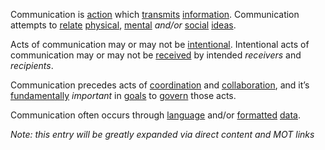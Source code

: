 Communication is [action](https://github.com/gcassel/Modular-Organization-Terminology/blob/master/terms/action.md) which [transmits](https://github.com/gcassel/Modular-Organization-Terminology/blob/master/terms/transmit.md) [information](https://github.com/gcassel/Modular-Organization-Terminology/blob/master/terms/information.md).  Communication attempts to [relate](https://github.com/gcassel/Modular-Organization-Terminology/blob/master/terms/relationship.md) [physical](https://github.com/gcassel/Modular-Organization-Terminology/blob/master/terms/physical.md), [mental](https://github.com/gcassel/Modular-Organization-Terminology/blob/master/terms/mental.md) *and/or* [social](https://github.com/gcassel/Modular-Organization-Terminology/blob/master/terms/social.md) [ideas](https://github.com/gcassel/Modular-Organization-Terminology/blob/master/terms/idea.md).
 
Acts of communication may or may not be [intentional](https://github.com/gcassel/Modular-Organization-Terminology/blob/master/terms/intention.md).  Intentional acts of communication may or may not be [received](https://github.com/gcassel/Modular-Organization-Terminology/blob/master/terms/action.md) by intended *receivers* and *recipients*.
 
Communication precedes acts of [coordination](https://github.com/gcassel/Modular-Organization-Terminology/blob/master/terms/coordinate.md) and [collaboration](https://github.com/gcassel/Modular-Organization-Terminology/blob/master/terms/collaboration.md), and it’s [fundamentally](https://github.com/gcassel/Modular-Organization-Terminology/blob/master/terms/base.md) *important* in [goals](https://github.com/gcassel/Modular-Organization-Terminology/blob/master/terms/goal.md) to [govern](https://github.com/gcassel/Modular-Organization-Terminology/blob/master/terms/governance.md) those acts.
 
Communication often occurs through [language](https://github.com/gcassel/Modular-Organization-Terminology/blob/master/terms/language.md) and/or [formatted](https://github.com/gcassel/Modular-Organization-Terminology/blob/master/terms/format.md) [data](https://github.com/gcassel/Modular-Organization-Terminology/blob/master/terms/data.md).  

*Note: this entry will be greatly expanded via direct content and MOT links*
